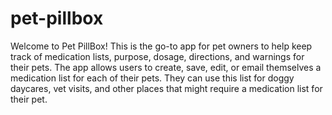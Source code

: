 # pet-pillbox
Welcome to Pet PillBox!  This is the go-to app for pet owners to help keep track of medication lists, purpose, dosage, directions, and warnings for their pets. The app allows users to create, save, edit, or email themselves a medication list for each of their pets. They can use this list for doggy daycares, vet visits, and other places that might require a medication list for their pet.